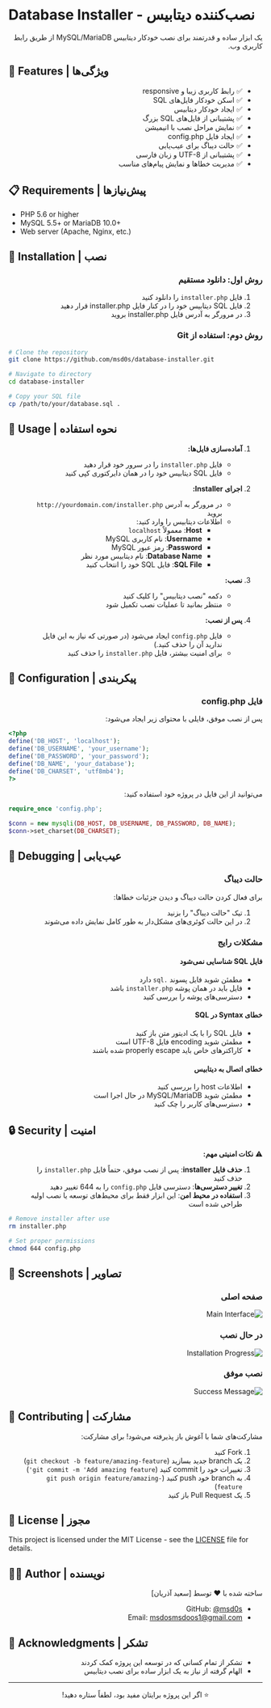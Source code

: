 # Database Installer - نصب‌کننده دیتابیس

<div dir="rtl">

یک ابزار ساده و قدرتمند برای نصب خودکار دیتابیس MySQL/MariaDB از طریق رابط کاربری وب.

</div>

## 🌟 Features | ویژگی‌ها

<div dir="rtl">

- ✅ رابط کاربری زیبا و responsive
- ✅ اسکن خودکار فایل‌های SQL
- ✅ ایجاد خودکار دیتابیس
- ✅ پشتیبانی از فایل‌های SQL بزرگ
- ✅ نمایش مراحل نصب با انیمیشن
- ✅ ایجاد فایل config.php
- ✅ حالت دیباگ برای عیب‌یابی
- ✅ پشتیبانی از UTF-8 و زبان فارسی
- ✅ مدیریت خطاها و نمایش پیام‌های مناسب

</div>

## 📋 Requirements | پیش‌نیازها

- PHP 5.6 or higher
- MySQL 5.5+ or MariaDB 10.0+
- Web server (Apache, Nginx, etc.)

## 🚀 Installation | نصب

<div dir="rtl">

### روش اول: دانلود مستقیم

1. فایل `installer.php` را دانلود کنید
2. فایل SQL دیتابیس خود را در کنار فایل installer.php قرار دهید
3. در مرورگر به آدرس فایل installer.php بروید

### روش دوم: استفاده از Git

</div>

```bash
# Clone the repository
git clone https://github.com/msd0s/database-installer.git

# Navigate to directory
cd database-installer

# Copy your SQL file
cp /path/to/your/database.sql .
```

## 📖 Usage | نحوه استفاده

<div dir="rtl">

1. **آماده‌سازی فایل‌ها:**
   - فایل `installer.php` را در سرور خود قرار دهید
   - فایل SQL دیتابیس خود را در همان دایرکتوری کپی کنید

2. **اجرای Installer:**
   - در مرورگر به آدرس `http://yourdomain.com/installer.php` بروید
   - اطلاعات دیتابیس را وارد کنید:
     - **Host**: معمولاً `localhost`
     - **Username**: نام کاربری MySQL
     - **Password**: رمز عبور MySQL
     - **Database Name**: نام دیتابیس مورد نظر
     - **SQL File**: فایل SQL خود را انتخاب کنید

3. **نصب:**
   - دکمه "نصب دیتابیس" را کلیک کنید
   - منتظر بمانید تا عملیات نصب تکمیل شود

4. **پس از نصب:**
   - فایل `config.php` ایجاد می‌شود (در صورتی که نیاز به این فایل ندارید آن را حذف کنید.)
   - برای امنیت بیشتر، فایل `installer.php` را حذف کنید

</div>

## 🔧 Configuration | پیکربندی

<div dir="rtl">

### فایل config.php

پس از نصب موفق، فایلی با محتوای زیر ایجاد می‌شود:

</div>

```php
<?php
define('DB_HOST', 'localhost');
define('DB_USERNAME', 'your_username');
define('DB_PASSWORD', 'your_password');
define('DB_NAME', 'your_database');
define('DB_CHARSET', 'utf8mb4');
?>
```

<div dir="rtl">

می‌توانید از این فایل در پروژه خود استفاده کنید:

</div>

```php
require_once 'config.php';

$conn = new mysqli(DB_HOST, DB_USERNAME, DB_PASSWORD, DB_NAME);
$conn->set_charset(DB_CHARSET);
```

## 🐛 Debugging | عیب‌یابی

<div dir="rtl">

### حالت دیباگ

برای فعال کردن حالت دیباگ و دیدن جزئیات خطاها:
1. تیک "حالت دیباگ" را بزنید
2. در این حالت کوئری‌های مشکل‌دار به طور کامل نمایش داده می‌شوند

### مشکلات رایج

#### فایل SQL شناسایی نمی‌شود
- مطمئن شوید فایل پسوند `.sql` دارد
- فایل باید در همان پوشه `installer.php` باشد
- دسترسی‌های پوشه را بررسی کنید

#### خطای Syntax در SQL
- فایل SQL را با یک ادیتور متن باز کنید
- مطمئن شوید encoding فایل UTF-8 است
- کاراکترهای خاص باید properly escape شده باشند

#### خطای اتصال به دیتابیس
- اطلاعات host را بررسی کنید
- مطمئن شوید MySQL/MariaDB در حال اجرا است
- دسترسی‌های کاربر را چک کنید

</div>

## 🔒 Security | امنیت

<div dir="rtl">

⚠️ **نکات امنیتی مهم:**

1. **حذف فایل installer**: پس از نصب موفق، حتماً فایل `installer.php` را حذف کنید
2. **تغییر دسترسی‌ها**: دسترسی فایل `config.php` را به 644 تغییر دهید
3. **استفاده در محیط امن**: این ابزار فقط برای محیط‌های توسعه یا نصب اولیه طراحی شده است

</div>

```bash
# Remove installer after use
rm installer.php

# Set proper permissions
chmod 644 config.php
```

## 📸 Screenshots | تصاویر

<div dir="rtl">

### صفحه اصلی
![Main Interface](screenshots/main-interface.png)

### در حال نصب
![Installation Progress](screenshots/installation-progress.png)

### نصب موفق
![Success Message](screenshots/success-message.png)

</div>

## 🤝 Contributing | مشارکت

<div dir="rtl">

مشارکت‌های شما با آغوش باز پذیرفته می‌شود! برای مشارکت:

1. Fork کنید
2. یک branch جدید بسازید (`git checkout -b feature/amazing-feature`)
3. تغییرات خود را commit کنید (`git commit -m 'Add amazing feature'`)
4. به branch خود push کنید (`git push origin feature/amazing-feature`)
5. یک Pull Request باز کنید

</div>

## 📝 License | مجوز

This project is licensed under the MIT License - see the [LICENSE](LICENSE) file for details.

## 👨‍💻 Author | نویسنده

<div dir="rtl">

ساخته شده با ❤️ توسط [سعید آذریان]

- GitHub: [@msd0s](https://github.com/msd0s)
- Email: msdosmsdoos1@gmail.com

</div>

## 🙏 Acknowledgments | تشکر

<div dir="rtl">

- تشکر از تمام کسانی که در توسعه این پروژه کمک کردند
- الهام گرفته از نیاز به یک ابزار ساده برای نصب دیتابیس

</div>

---

<div align="center" dir="rtl">

⭐ اگر این پروژه برایتان مفید بود، لطفاً ستاره دهید!

</div>
